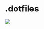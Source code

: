# .dotfiles
![](https://user-images.githubusercontent.com/93471702/145655638-649166f4-0b0e-4dec-b8fb-a641296122e5.png)
